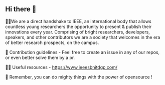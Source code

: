 ## Hi there 👋



🙋‍♀️We are a direct handshake to IEEE, an international body that allows countless young researchers the opportunity to present & publish their innovations every year. 
Comprising of bright researchers, developers, speakers, and other contributors we are a society that welcomes in the era of better research prospects, on the campus. 

🌈 Contribution guidelines - Feel free to create an issue in any of our repos, or even better solve them by a pr. 

👩‍💻 Useful resources - https://www.ieeesbnitdgp.com/

🧙 Remember, you can do mighty things with the power of opensource !

<!--

**Here are some ideas to get you started:**

🙋‍♀️ A short introduction - what is your organization all about?
🌈 Contribution guidelines - how can the community get involved?
👩‍💻 Useful resources - where can the community find your docs? Is there anything else the community should know?
🍿 Fun facts - what does your team eat for breakfast?
🧙 Remember, you can do mighty things with the power of [Markdown](https://guides.github.com/features/mastering-markdown/)
-->
